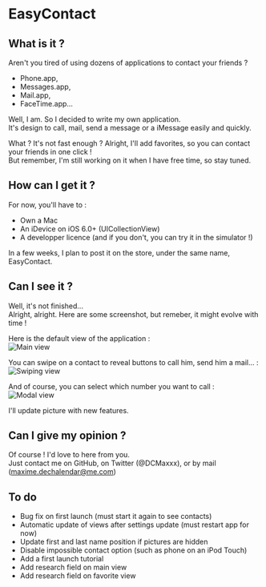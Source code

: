 EasyContact
=======

What is it ?
-------

Aren't you tired of using dozens of applications to contact your friends ?
+ Phone.app,
+ Messages.app,
+ Mail.app,
+ FaceTime.app...

Well, I am. So I decided to write my own application.  
It's design to call, mail, send a message or a iMessage easily and quickly.

What ? It's not fast enough ? Alright, I'll add favorites, so you can contact your friends in one click !   
But remember, I'm still working on it when I have free time, so stay tuned.

How can I get it ?
-------
For now, you'll have to :
+ Own a Mac
+ An iDevice on iOS 6.0+ (UICollectionView)
+ A developper licence (and if you don't, you can try it in the simulator !)

In a few weeks, I plan to post it on the store, under the same name, EasyContact.


Can I see it ?
-------
Well, it's not finished...  
Alright, alright. Here are some screenshot, but remeber, it might evolve with time !

Here is the default view of the application :  
![Main view](https://raw.github.com/DCMaxxx/EasyContact/master/Screenshots/Main%20view.png)

You can swipe on a contact to reveal buttons to call him, send him a mail... :  
![Swiping view](https://raw.github.com/DCMaxxx/EasyContact/master/Screenshots/Swiping%20view.png)

And of course, you can select which number you want to call :  
![Modal view](https://raw.github.com/DCMaxxx/EasyContact/master/Screenshots/Modal%20view.png)

I'll update picture with new features.


Can I give my opinion ?
-------
Of course ! I'd love to here from you.  
Just contact me on GitHub, on Twitter (@DCMaxxx), or by mail (maxime.dechalendar@me.com)


To do
-------
+ Bug fix on first launch (must start it again to see contacts)
+ Automatic update of views after settings update (must restart app for now)
+ Update first and last name position if pictures are hidden
+ Disable impossible contact option (such as phone on an iPod Touch) 
+ Add a first launch tutorial
+ Add research field on main view
+ Add research field on favorite view
